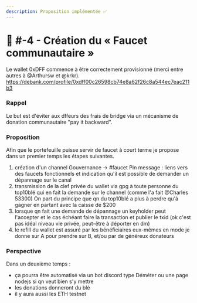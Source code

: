```yaml
---
description: Proposition implémentée ✅
---
```


# 📜 #-4 - Création du « Faucet communautaire »

Le wallet 0xDFF commence à être correctement provisionné (merci entre autres à @Arthursw et @krkr). https://debank.com/profile/0xdff00c26598cb74e8a62f26c8a544ec7eac211b3

### Rappel

Le but est d'éviter aux dffeurs des frais de bridge via un mécanisme de donation communautaire "pay it backward".

### Proposition

Afin que le portefeuille puisse servir de faucet à court terme je propose dans un premier temps les étapes suivantes.

1. création d'un channel Gouvernance -> #faucet Pin message : liens vers des faucets fonctionnels et indication qu'il est possible de demander un dépannage sur le canal
2. transmission de la clef privée du wallet via gpg à toute personne du top10blé qui en fait la demande sur le channel (comme l'a fait @Charles 53300) On part du principe que qn du top10blé a plus à perdre qu'à gagner en partant avec la caisse de $200
3. lorsque qn fait une demande de dépannage un keyholder peut l'accepter et le cas échéant faire la transaction et publier le txid (ok c'est pas idéal niveau vie privée, peut-être à déporter en dm)
4. le refill du wallet est assuré par les bénéficiaires eux-mêmes en mode je donne sur A pour prendre sur B, et/ou par de généreux donateurs

### Perspective

Dans un deuxième temps :

* ça pourra être automatisé via un bot discord type Déméter ou une page nodejs si qn veut bien s'y mettre
* les donations donneront du blé
* il y aura aussi les ETH testnet
